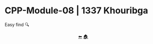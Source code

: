 # CPP-Module-08 | 1337 Khouribga

Easy find 🔍

<p align="center">
  <a href="https://github.com/achrafelkhnissi/CPP-Modules/tree/main/Module_07">&#11013;</a>
  <a href="https://github.com/madebypixel02/CPP-Modules">&#127968;</a>
</p>
